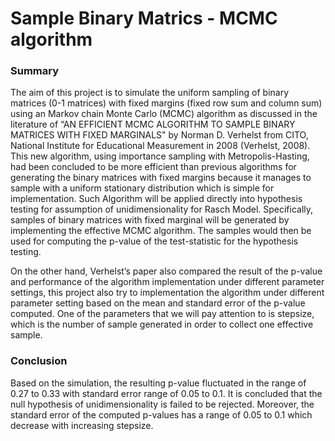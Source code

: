 # Sample Binary Matrics - MCMC algorithm

### Summary

The aim of this project is to simulate the uniform sampling of binary matrices (0-1 matrices) with fixed margins (fixed row sum and column sum) using an Markov chain Monte Carlo (MCMC) algorithm as discussed in the literature of “AN EFFICIENT MCMC ALGORITHM TO SAMPLE BINARY MATRICES WITH FIXED MARGINALS" by Norman D. Verhelst from CITO, National Institute for Educational Measurement in 2008 (Verhelst, 2008). This new algorithm, using importance sampling with Metropolis-Hasting, had been concluded to be more efficient than previous algorithms for generating the binary matrices with fixed margins because it manages to sample with a uniform stationary distribution which is simple for implementation. Such Algorithm will be applied directly into hypothesis testing for assumption of unidimensionality for Rasch Model. Specifically, samples of binary matrices with fixed marginal will be generated by implementing the effective MCMC algorithm. The samples would then be used for computing the p-value of the test-statistic for the hypothesis testing. 

On the other hand, Verhelst’s paper also compared the result of the p-value and performance of the algorithm implementation under different parameter settings, this project also try to implementation the algorithm under different parameter setting based on the mean and standard error of the p-value computed. One of the parameters that we will pay attention to is stepsize, which is the number of sample generated in order to collect one effective sample.

### Conclusion 
Based on the simulation, the resulting p-value fluctuated in the range of 0.27 to 0.33 with standard error range of 0.05 to 0.1. It is concluded that the null hypothesis of unidimensionality is failed to be rejected. Moreover, the standard error of the computed p-values has a range of 0.05 to 0.1 which decrease with increasing stepsize.
